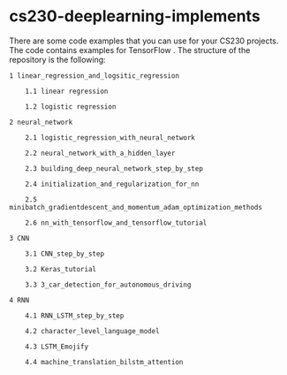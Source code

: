 # cs230-deeplearning-implements

There are some code examples that you can use for your CS230 projects. The code contains examples for TensorFlow . The structure of the repository is the following:

```
1 linear_regression_and_logsitic_regression

	1.1 linear regression

	1.2 logistic regression

2 neural_network

	2.1 logistic_regression_with_neural_network

	2.2 neural_network_with_a_hidden_layer

	2.3 building_deep_neural_network_step_by_step

	2.4 initialization_and_regularization_for_nn

	2.5 minibatch_gradientdescent_and_momentum_adam_optimization_methods

	2.6 nn_with_tensorflow_and_tensorflow_tutorial

3 CNN

	3.1 CNN_step_by_step

	3.2 Keras_tutorial

	3.3 3_car_detection_for_autonomous_driving

4 RNN

	4.1 RNN_LSTM_step_by_step

	4.2 character_level_language_model

	4.3 LSTM_Emojify

	4.4 machine_translation_bilstm_attention
```

